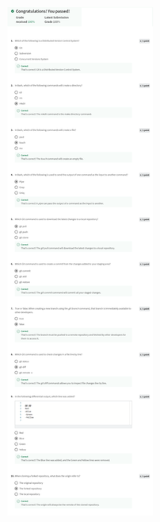 ![](https://github.com/CrypticFate5/Meta-Back-End-Developer-Professional-Certificate/blob/main/C3-%20Version%20Control/W-4/End-of-course%20graded%20assessment/ss11.png)
